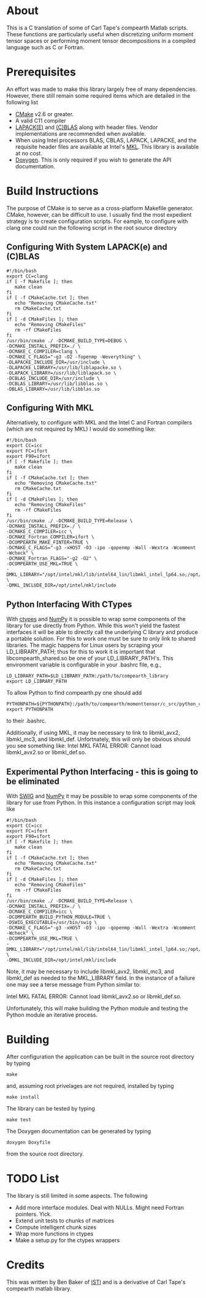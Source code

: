 # About

This is a C translation of some of Carl Tape's compearth Matlab scripts.  These functions are particularly useful when discretizing uniform moment tensor spaces or performing moment tensor decompositions in a compiled language such as C or Fortran.

# Prerequisites

An effort was made to make this library largely free of many dependencies.  However, there still remain some required items which are detailed in the following list

* [CMake](https://cmake.org/) v2.6 or greater.
* A valid C11 compiler
* [LAPACK(E)](http://www.netlib.org/lapack/) and [(C)BLAS](http://www.netlib.org/blas/) along with header files.  Vendor implementations are recommended when available.
* When using Intel processors BLAS, CBLAS, LAPACK, LAPACKE, and the requisite header files are available at Intel's [MKL](https://software.intel.com/en-us/mkl).  This library is available at no cost.
* [Doxygen](http://www.stack.nl/~dimitri/doxygen/).  This is only required if you wish to generate the API documentation.

# Build Instructions
 
The purpose of CMake is to serve as a cross-platform Makefile generator.  CMake, however, can be difficult to use.  I usually find the most expedient strategy is to create configuration scripts.  For eample, to configure with clang one could run the following script in the root source directory 

## Configuring With System LAPACK(e) and (C)BLAS

    #!/bin/bash
    export CC=clang
    if [ -f Makefile ]; then
       make clean
    fi
    if [ -f CMakeCache.txt ]; then
       echo "Removing CMakeCache.txt"
       rm CMakeCache.txt
    fi
    if [ -d CMakeFiles ]; then
       echo "Removing CMakeFiles"
       rm -rf CMakeFiles
    fi
    /usr/bin/cmake ./ -DCMAKE_BUILD_TYPE=DEBUG \
    -DCMAKE_INSTALL_PREFIX=./ \
    -DCMAKE_C_COMPILER=clang \
    -DCMAKE_C_FLAGS="-g3 -O2 -fopenmp -Weverything" \
    -DLAPACKE_INCLUDE_DIR=/usr/include \
    -DLAPACKE_LIBRARY=/usr/lib/liblapacke.so \
    -DLAPACK_LIBRARY=/usr/lib/liblapack.so \
    -DCBLAS_INCLUDE_DIR=/usr/include \
    -DCBLAS_LIBRARY=/usr/lib/libblas.so \
    -DBLAS_LIBRARY=/usr/lib/libblas.so

## Configuring With MKL

Alternatively, to configure with MKL and the Intel C and Fortran compilers (which are not required by MKL) I would do something like:

    #!/bin/bash
    export CC=icc
    export FC=ifort
    export F90=ifort
    if [ -f Makefile ]; then
       make clean
    fi  
    if [ -f CMakeCache.txt ]; then
       echo "Removing CMakeCache.txt"
       rm CMakeCache.txt
    fi  
    if [ -d CMakeFiles ]; then
       echo "Removing CMakeFiles"
       rm -rf CMakeFiles
    fi
    /usr/bin/cmake ./ -DCMAKE_BUILD_TYPE=Release \
    -DCMAKE_INSTALL_PREFIX=./ \
    -DCMAKE_C_COMPILER=icc \
    -DCMAKE_Fortran_COMPILER=ifort \
    -DCOMPEARTH_MAKE_FINTER=TRUE \
    -DCMAKE_C_FLAGS="-g3 -xHOST -O3 -ipo -qopenmp -Wall -Wextra -Wcomment -Wcheck" \
    -DCMAKE_Fortran_FLAGS="-g2 -O2" \
    -DCOMPEARTH_USE_MKL=TRUE \
    -DMKL_LIBRARY="/opt/intel/mkl/lib/intel64_lin/libmkl_intel_lp64.so;/opt/intel/mkl/lib/intel64_lin/libmkl_sequential.so;/opt/intel/mkl/lib/intel64_lin/libmkl_core.so" \
    -DMKL_INCLUDE_DIR=/opt/intel/mkl/include

## Python Interfacing With CTypes

With [ctypes](https://docs.python.org/3/library/ctypes.html) and [NumPy](http://www.numpy.org/) it is possible to wrap some components of the library for use directly from Python.  While this won't yield the fastest interfaces it will be able to directly call the underlying C library and produce a portable solution.  For this to work one must be sure to only link to shared libraries.  The magic happens for Linux users by scraping your LD\_LIBRARY\_PATH; thus for this to work it is important that libcompearth\_shared.so be one of your LD\_LIBRARY\_PATH's.  This environment variable is configurable in your .bashrc file, e.g.,

    LD_LIBRARY_PATH=$LD_LIBRARY_PATH:/path/to/compearth_library
    export LD_LIBRARY_PATH

To allow Python to find compearth.py one should add

    PYTHONPATH=${PYTHONPATH}:/path/to/compearth/momenttensor/c_src/python_ctypes
    export PYTHONPATH

to their .bashrc.

Additionally, if using MKL, it may be necessary to link to libmkl\_avx2, libmkl\_mc3, and libmkl\_def.  Unfortnately, this will only be obvious should you see something like: Intel MKL FATAL ERROR: Cannot load libmkl\_avx2.so or libmkl\_def.so.

 
## Experimental Python Interfacing - this is going to be eliminated

With [SWIG](http://www.swig.org/) and [NumPy](http://www.numpy.org/) it may be possible to wrap some components of the library for use from Python.  In this instance a configuration script may look like

    #!/bin/bash
    export CC=icc
    export FC=ifort
    export F90=ifort
    if [ -f Makefile ]; then
       make clean
    fi
    if [ -f CMakeCache.txt ]; then
       echo "Removing CMakeCache.txt"
       rm CMakeCache.txt
    fi
    if [ -d CMakeFiles ]; then
       echo "Removing CMakeFiles"
       rm -rf CMakeFiles
    fi
    /usr/bin/cmake ./ -DCMAKE_BUILD_TYPE=Release \
    -DCMAKE_INSTALL_PREFIX=./ \
    -DCMAKE_C_COMPILER=icc \
    -DCOMPEARTH_BUILD_PYTHON_MODULE=TRUE \
    -DSWIG_EXECUTABLE=/usr/bin/swig \
    -DCMAKE_C_FLAGS="-g3 -xHOST -O3 -ipo -qopenmp -Wall -Wextra -Wcomment -Wcheck" \
    -DCOMPEARTH_USE_MKL=TRUE \
    -DMKL_LIBRARY="/opt/intel/mkl/lib/intel64_lin/libmkl_intel_lp64.so;/opt/intel/mkl/lib/intel64_lin/libmkl_sequential.so;/opt/intel/mkl/lib/intel64_lin/libmkl_core.so;/opt/intel/mkl/lib/intel64_lin/libmkl_mc3.so;/opt/intel/lib/intel64_lin/libmkl_def.so" \
    -DMKL_INCLUDE_DIR=/opt/intel/mkl/include

Note, it may be necessary to include libmkl_avx2, libmkl_mc3, and libmkl_def as needed to the MKL_LIBRARY field.  In the instance of a failure one may see a terse message from Python similar to:

Intel MKL FATAL ERROR: Cannot load libmkl_avx2.so or libmkl_def.so.

Unfortunately, this will make building the Python module and testing the Python module an iterative process.

# Building

After configuration the application can be built in the source root directory by typing

    make

and, assuming root privelages are not required, installed by typing 

    make install

The library can be tested by typing

    make test

The Doxygen documentation can be generated by typing

    doxygen Doxyfile

from the source root directory.

# TODO List

The library is still limited in some aspects.  The following  

* Add more interface modules.  Deal with NULLs.  Might need Fortran pointers.  Yick.
* Extend unit tests to chunks of matrices
* Compute intelligent chunk sizes
* Wrap more functions in ctypes
* Make a setup.py for the ctypes wrappers

# Credits

This was written by Ben Baker of [ISTI](http://www.isti.com/) and is a derivative of Carl Tape's compearth matlab library.

